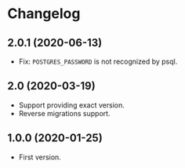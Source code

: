 # Changelog

## 2.0.1 (2020-06-13)

 * Fix: `POSTGRES_PASSWORD` is not recognized by psql.

## 2.0 (2020-03-19)

 * Support providing exact version.
 * Reverse migrations support.

## 1.0.0 (2020-01-25)

 * First version.
